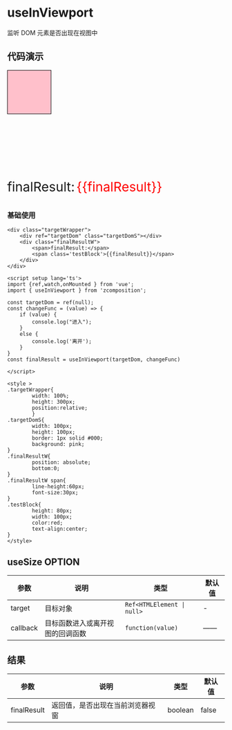 # useInViewport

监听 DOM 元素是否出现在视图中

## 代码演示

<div class="targetWrapper">
    <div ref="targetDom" class="targetDomS"></div>
    <div class="finalResultW">
        <span>finalResult:</span>
        <span class='testBlock'>{{finalResult}}</span>
    </div>
</div>

<script setup lang='ts'>
import {ref,watch,onMounted } from 'vue';
import { useInViewport } from 'zcomposition';

const targetDom = ref(null);
const changeFunc = (value) => {
    if (value) {
        console.log("进入");
    }
    else {
        console.log('离开');
    }
}
const finalResult = useInViewport(targetDom, changeFunc)

</script>

<style >
.targetWrapper{
        width: 100%;
        height: 300px;
        position:relative;
        }
.targetDomS{
        width: 100px; 
        height: 100px;
        border: 1px solid #000; 
        background: pink;
}
.finalResultW{
        position: absolute;
        bottom:0;    
}
.finalResultW span{
        line-height:60px;
        font-size:30px;    
}
.testBlock{      
        height: 80px;
        width: 100px;
        color:red;
        text-align:center;
}
</style>

### 基础使用

```vue
<div class="targetWrapper">
    <div ref="targetDom" class="targetDomS"></div>
    <div class="finalResultW">
        <span>finalResult:</span>
        <span class='testBlock'>{{finalResult}}</span>
    </div>
</div>

<script setup lang='ts'>
import {ref,watch,onMounted } from 'vue';
import { useInViewport } from 'zcomposition';

const targetDom = ref(null);
const changeFunc = (value) => {
    if (value) {
        console.log("进入");
    }
    else {
        console.log('离开');
    }
}
const finalResult = useInViewport(targetDom, changeFunc)

</script>

<style >
.targetWrapper{
        width: 100%;
        height: 300px;
        position:relative;
        }
.targetDomS{
        width: 100px; 
        height: 100px;
        border: 1px solid #000; 
        background: pink;
}
.finalResultW{
        position: absolute;
        bottom:0;    
}
.finalResultW span{
        line-height:60px;
        font-size:30px;    
}
.testBlock{      
        height: 80px;
        width: 100px;
        color:red;
        text-align:center;
}
</style>
```

## useSize OPTION

| 参数   | 说明     | 类型                       | 默认值 |
| ------ | -------- | -------------------------- | ------ |
| target | 目标对象 | `Ref<HTMLElement \| null>` | -      |
| callback     | 目标函数进入或离开视图的回调函数             | `function(value)` | ——            |

## 结果

| 参数        | 说明                             | 类型    | 默认值 |
| ----------- | -------------------------------- | ------- | ------ |
| finalResult | 返回值，是否出现在当前浏览器视窗 | boolean | false  |

